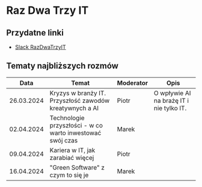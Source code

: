 # Raz Dwa Trzy IT
## Przydatne linki
* [Slack RazDwaTrzyIT](https://razdwatrzyit.slack.com)

  
## Tematy najbliższych rozmów

| Data       | Temat                                                        | Moderator            | Opis                                                                                    |
|------------|--------------------------------------------------------------|----------------------|-----------------------------------------------------------------------------------------|
| 26.03.2024 | Kryzys w branży IT. Przyszłość zawodów kreatywnych a AI      | Piotr                | O wpływie AI na brażę IT i nie tylko IT. 
| 02.04.2024 | Technologie przyszłości - w co warto inwestować swój czas    | Marek                |
| 09.04.2024 | Kariera w IT, jak zarabiać więcej                            | Piotr                |                                                           
| 16.04.2024 | "Green Software" z czym to się je                            | Marek                |
